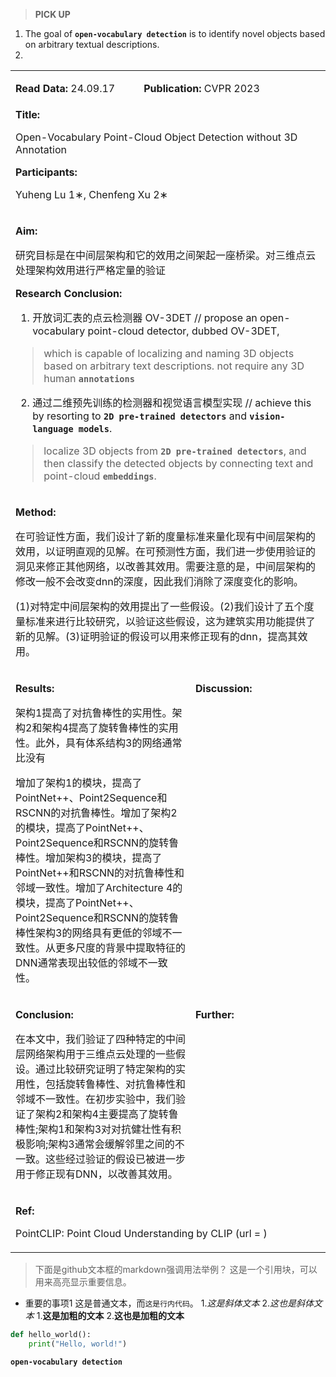 > **PICK UP**

1. The goal of **`open-vocabulary detection`** is to identify novel objects based on arbitrary textual descriptions.
2. 




<table>
    <tr>
        <td valign="top" width="500" colspan="3">
            <p><b>Read Data:</b> 24.09.17</p>
        </td>
        <td valign="top" width="500" colspan="3">
            <p><b>Publication:</b> CVPR 2023</p>
        </td>
    </tr>
    <tr>
        <td colspan="6" valign="top" width="1000">
            <b>Title:</b>
            <p>Open-Vocabulary Point-Cloud Object Detection without 3D Annotation</p>
            <b>Participants:</b>
            <p>Yuheng Lu 1∗, Chenfeng Xu 2∗</p>
        </td>
    </tr>
    <tr>
        <td colspan="6" valign="top" width="1000">
            <p><b>Aim:</b></p>
            <p>研究目标是在中间层架构和它的效用之间架起一座桥梁。对三维点云处理架构效用进行严格定量的验证</p>
            <p><b>Research Conclusion:</b></p>
            <p>

1. 开放词汇表的点云检测器 OV-3DET // propose an open-vocabulary point-cloud detector, dubbed OV-3DET, 

> which is capable of localizing and naming 3D objects based on arbitrary text descriptions.
> not require any 3D human **`annotations`**

2. 通过二维预先训练的检测器和视觉语言模型实现 // achieve this by resorting to **`2D pre-trained detectors`** and **`vision-language models`**.

> localize 3D objects from **`2D pre-trained detectors`**,
> and then classify the detected objects by connecting text and point-cloud **`embeddings`**.

</p>
        </td>
    </tr>
    <tr>
        <td colspan="6" valign="top" width="1000">
            <p><b>Method:</b></p>
            <p>在可验证性方面，我们设计了新的度量标准来量化现有中间层架构的效用，以证明直观的见解。在可预测性方面，我们进一步使用验证的洞见来修正其他网络，以改善其效用。需要注意的是，中间层架构的修改一般不会改变dnn的深度，因此我们消除了深度变化的影响。</p>
            <p>(1)对特定中间层架构的效用提出了一些假设。(2)我们设计了五个度量标准来进行比较研究，以验证这些假设，这为建筑实用功能提供了新的见解。(3)证明验证的假设可以用来修正现有的dnn，提高其效用。</p>
        </td>
    </tr>
    <tr>
        <td valign="top" width="800" colspan="4">
            <p><b>Results:</b></p>
            <p>架构1提高了对抗鲁棒性的实用性。架构2和架构4提高了旋转鲁棒性的实用性。此外，具有体系结构3的网络通常比没有</p>
            <p>增加了架构1的模块，提高了PointNet++、Point2Sequence和RSCNN的对抗鲁棒性。增加了架构2的模块，提高了PointNet++、Point2Sequence和RSCNN的旋转鲁棒性。增加架构3的模块，提高了PointNet++和RSCNN的对抗鲁棒性和邻域一致性。增加了Architecture 4的模块，提高了PointNet++、Point2Sequence和RSCNN的旋转鲁棒性架构3的网络具有更低的邻域不一致性。从更多尺度的背景中提取特征的DNN通常表现出较低的邻域不一致性。</p>
        </td>
        <td valign="top" width="200" colspan="2">
            <p><b>Discussion:</b></p>
        </td>
    </tr>
    <tr>
        <td valign="top" width="800" colspan="4">
            <p><b>Conclusion:</b></p>
            <p>在本文中，我们验证了四种特定的中间层网络架构用于三维点云处理的一些假设。通过比较研究证明了特定架构的实用性，包括旋转鲁棒性、对抗鲁棒性和邻域不一致性。在初步实验中，我们验证了架构2和架构4主要提高了旋转鲁棒性;架构1和架构3对对抗健壮性有积极影响;架构3通常会缓解邻里之间的不一致。这些经过验证的假设已被进一步用于修正现有DNN，以改善其效用。</p>
        </td>
        <td valign="top" width="200">
            <p><b>Further:</b></p>
        </td>
    </tr>
    <tr>
        <td colspan="6" valign="top" width="1000">
            <p><b>Ref:</b></p>
            <p>
PointCLIP: Point Cloud Understanding by CLIP (url = )


</p>
        </td>
    </tr>
</table>

> 下面是github文本框的markdown强调用法举例？
>这是一个引用块，可以用来高亮显示重要信息。
- 重要的事项1
这是普通文本，而`这是行内代码`。
1.*这是斜体文本* 2._这也是斜体文本_
1.**这是加粗的文本** 2.__这也是加粗的文本__
```python
def hello_world():
    print("Hello, world!")
```
**`open-vocabulary detection`**




